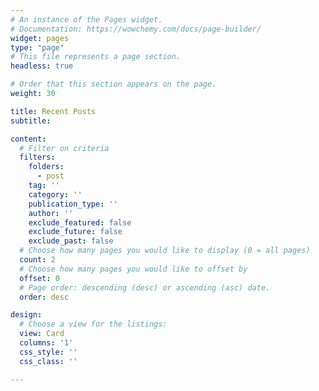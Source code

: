 ```yaml
---
# An instance of the Pages widget.
# Documentation: https://wowchemy.com/docs/page-builder/
widget: pages
type: "page"
# This file represents a page section.
headless: true

# Order that this section appears on the page.
weight: 30

title: Recent Posts
subtitle:

content:
  # Filter on criteria
  filters:
    folders:
      - post
    tag: ''
    category: ''
    publication_type: ''
    author: ''
    exclude_featured: false
    exclude_future: false
    exclude_past: false
  # Choose how many pages you would like to display (0 = all pages)
  count: 2
  # Choose how many pages you would like to offset by
  offset: 0
  # Page order: descending (desc) or ascending (asc) date.
  order: desc

design:
  # Choose a view for the listings:
  view: Card
  columns: '1'
  css_style: ''
  css_class: ''

---
```

